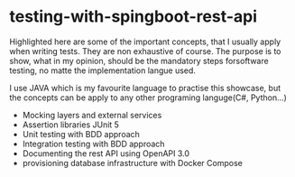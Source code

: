# testing-with-spingboot-rest-api

Highlighted here are some of the important concepts, that I usually apply  when writing tests. They are non exhaustive of course. The purpose is to show, what in my opinion, should be the mandatory steps forsoftware testing, no matte the implementation langue used. <p>I use JAVA which is my favourite language to practise this showcase, but the concepts can be apply to any other programing languge(C#, Python...)
- Mocking layers and external services
- Assertion libraries JUnit 5
- Unit testing with BDD approach
- Integration testing with BDD approach
- Documenting  the rest API using OpenAPI 3.0
- provisioning database infrastructure with Docker Compose